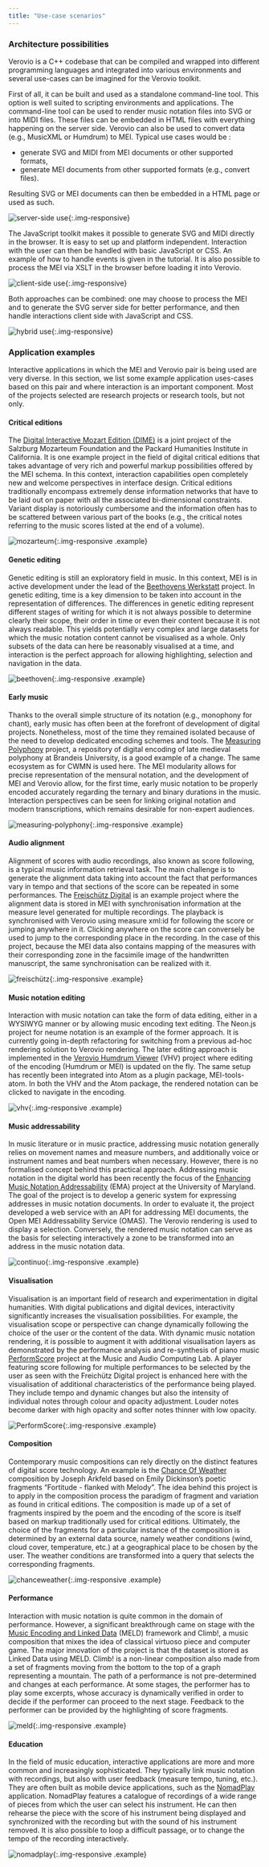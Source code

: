 ```yaml
---
title: "Use-case scenarios"
---
```


### Architecture possibilities

Verovio is a C++ codebase that can be compiled and wrapped into different programming languages and integrated into various environments and several use-cases can be imagined for the Verovio toolkit. 

First of all, it can be built and used as a standalone command-line tool. This option is well suited to scripting environments and applications. The command-line tool can be used to render music notation files into SVG or into MIDI files. These files can be embedded in HTML files with everything happening on the server side. Verovio can also be used to convert data (e.g., MusicXML or Humdrum) to MEI. Typical use cases would be :
* generate SVG and MIDI from MEI documents or other supported formats,
* generate MEI documents from other supported formats (e.g., convert files).

Resulting SVG or MEI documents can then be embedded in a HTML page or used as such. 

![server-side use](/images/introduction/overview_server.png){:.img-responsive}

The JavaScript toolkit makes it possible to generate SVG and MIDI directly in the browser. It is easy to set up and platform independent. Interaction with the user can then be handled with basic JavaScript or CSS. An example of how to handle events is given in the tutorial. It is also possible to process the MEI via XSLT in the browser before loading it into Verovio. 

![client-side use](/images/introduction/overview_client.png){:.img-responsive}

Both approaches can be combined: one may choose to process the MEI and to generate the SVG server side for better performance, and then handle interactions client side with JavaScript and CSS.

![hybrid use](/images/introduction/overview_hybrid.png){:.img-responsive}

### Application examples

Interactive applications in which the MEI and Verovio pair is being used are very diverse. In this section, we list some example application uses-cases based on this pair and where interaction is an important component. Most of the projects selected are research projects or research tools, but not only.

#### Critical editions

The [Digital Interactive Mozart Edition (DIME)](https://mozarteum.at/dime/) is a joint project of the Salzburg Mozarteum Foundation and the Packard Humanities Institute in California. It is one example project in the field of digital critical editions that takes advantage of very rich and powerful markup possibilities offered by the MEI schema. In this context, interaction capabilities open completely new and welcome perspectives in interface design. Critical editions traditionally encompass extremely dense information networks that have to be laid out on paper with all the associated bi-dimensional constraints. Variant display is notoriously cumbersome and the information often has to be scattered between various part of the books (e.g., the critical notes referring to the music scores listed at the end of a volume).

![mozarteum](/images/introduction/use-cases/ism.png){:.img-responsive .example}

#### Genetic editing

Genetic editing is still an exploratory field in music. In this context, MEI is in active development under the lead of the [Beethovens Werkstatt](https://beethovens-werkstatt.de/) project. In genetic editing, time is a key dimension to be taken into account in the representation of differences. The differences in genetic editing represent different stages of writing for which it is not always possible to determine clearly their scope, their order in time or even their content because it is not always readable. This yields potentially very complex and large datasets for which the music notation content cannot be visualised as a whole. Only subsets of the data can here be reasonably visualised at a time, and interaction is the perfect approach for allowing highlighting, selection and navigation in the data.

![beethoven](/images/introduction/use-cases/beethoven.png){:.img-responsive .example}


#### Early music

Thanks to the overall simple structure of its notation (e.g., monophony for chant), early music has often been at the forefront of development of digital projects. Nonetheless, most of the time they remained isolated because of the need to develop dedicated encoding schemes and tools. The [Measuring Polyphony](https://measuringpolyphony.org/) project, a repository of digital encoding of late medieval polyphony at Brandeis University, is a good example of a change. The same ecosystem as for CWMN is used here. The MEI modularity allows for precise representation of the mensural notation, and the development of MEI and Verovio allow, for the first time, early music notation to be properly encoded accurately regarding the ternary and binary durations in the music. Interaction perspectives can be seen for linking original notation and modern transcriptions, which remains desirable for non-expert audiences.

![measuring-polyphony](/images/introduction/use-cases/mp.png){:.img-responsive .example}

#### Audio alignment

Alignment of scores with audio recordings, also known as score following, is a typical music information retrieval task. The main challenge is to generate the alignment data taking into account the fact that performances vary in tempo and that sections of the score can be repeated in some performances. The [Freischütz Digital](https://freischuetz-digital.de/) is an example project where the alignment data is stored in MEI with synchronisation information at the measure level generated for multiple recordings. The playback is synchronised with Verovio using measure xml:id for following the score or jumping anywhere in it. Clicking anywhere on the score can conversely be used to jump to the corresponding place in the recording. In the case of this project, because the MEI data also contains mapping of the measures with their corresponding zone in the facsimile image of the handwritten manuscript, the same synchronisation can be realized with it.

![freischütz](/images/introduction/use-cases/freischütz.png){:.img-responsive .example}

#### Music notation editing

Interaction with music notation can take the form of data editing, either in a WYSIWYG manner or by allowing music encoding text editing. The Neon.js project for neume notation is an example of the former approach. It is currently going in-depth refactoring for switching from a previous ad-hoc rendering solution to Verovio rendering. The later editing approach is implemented in the [Verovio Humdrum Viewer](https://verovio.humdrum.org/) (VHV) project where editing of the encoding (Humdrum or MEI) is updated on the fly. The same setup has recently been integrated into Atom as a plugin package, MEI-tools-atom. In both the VHV and the Atom package, the rendered notation can be clicked to navigate in the encoding.

![vhv](/images/introduction/use-cases/vhv.png){:.img-responsive .example}

#### Music addressability

In music literature or in music practice, addressing music notation generally relies on movement names and measure numbers, and additionally voice or instrument names and beat numbers when necessary. However, there is no formalised concept behind this practical approach. Addressing music notation in the digital world has been recently the focus of the [Enhancing Music Notation Addressability](https://github.com/music-addressability/ema) (EMA) project at the University of Maryland. The goal of the project is to develop a generic system for expressing addresses in music notation documents. In order to evaluate it, the project developed a web service with an API for addressing MEI documents, the Open MEI Addressability Service (OMAS). The Verovio rendering is used to display a selection. Conversely, the rendered music notation can serve as the basis for selecting interactively a zone to be transformed into an address in the music notation data.

![continuo](/images/introduction/use-cases/continuo.png){:.img-responsive .example}

#### Visualisation

Visualisation is an important field of research and experimentation in digital humanities. With digital publications and digital devices, interactivity significantly increases the visualisation possibilities. For example, the visualisation scope or perspective can change dynamically following the choice of the user or the content of the data. With dynamic music notation rendering, it is possible to augment it with additional visualisation layers as demonstrated by the performance analysis and re-synthesis of piano music [PerformScore](https://mac.kaist.ac.kr/classic_music.html) project at the Music and Audio Computing Lab. A player featuring score following for multiple performances to be selected by the user as seen with the Freichütz Digital project is enhanced here with the visualisation of additional characteristics of the performance being played. They include tempo and dynamic changes but also the intensity of individual notes through colour and opacity adjustment. Louder notes become darker with high opacity and softer notes thinner with low opacity.

![PerformScore](/images/introduction/use-cases/scoreperform.png){:.img-responsive .example}

#### Composition

Contemporary music compositions can rely directly on the distinct features of digital score technology. An example is the 
[Chance Of Weather](https://raffazizzi.github.io/chanceOfWeather/) composition by Joseph Arkfeld based on Emily Dickinson’s poetic fragments “Fortitude - flanked with Melody”. The idea behind this project is to apply in the composition process the paradigm of fragment and variation as found in critical editions. The composition is made up of a set of fragments inspired by the poem and the encoding of the score is itself based on markup traditionally used for critical editions. Ultimately, the choice of the fragments for a particular instance of the composition is determined by an external data source, namely weather conditions (wind, cloud cover, temperature, etc.) at a geographical place to be chosen by the user. The weather conditions are transformed into a query that selects the corresponding fragments.

![chanceweather](/images/introduction/use-cases/chanceweather.png){:.img-responsive .example}

#### Performance

Interaction with music notation is quite common in the domain of performance. However, a significant breakthrough came on stage with the [Music Encoding and Linked Data](https://github.com/oerc-music/meld) (MELD) framework and Climb!, a music composition that mixes the idea of classical virtuoso piece and computer game. The major innovation of the project is that the dataset is stored as Linked Data using MELD. Climb! is a non-linear composition also made from a set of fragments moving from the bottom to the top of a graph representing a mountain. The path of a performance is not pre-determined and changes at each performance. At some stages, the performer has to play some excerpts, whose accuracy is dynamically verified in order to decide if the performer can proceed to the next stage. Feedback to the performer can be provided by the highlighting of score fragments.

![meld](/images/introduction/use-cases/meld.png){:.img-responsive .example}

#### Education

In the field of music education, interactive applications are more and more common and increasingly sophisticated. They typically link music notation with recordings, but also with user feedback (measure tempo, tuning, etc.). They are often built as mobile device applications, such as the [NomadPlay](https://www.nomadplay.app/en/) application. NomadPlay features a catalogue of recordings of a wide range of pieces from which the user can select his instrument. He can then rehearse the piece with the score of his instrument being displayed and synchronized with the recording but with the sound of his instrument removed. It is also possible to loop a difficult passage, or to change the tempo of the recording interactively.

![nomadplay](/images/introduction/use-cases/nomadplay-4.jpg){:.img-responsive .example}
